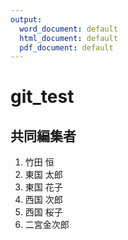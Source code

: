 ```yaml
---
output:
  word_document: default
  html_document: default
  pdf_document: default
---
```

# git_test

## 共同編集者

1. 竹田 恒
2. 東国 太郎
3. 東国 花子
4. 西国 次郎
5. 西国 桜子
6. 二宮金次郎